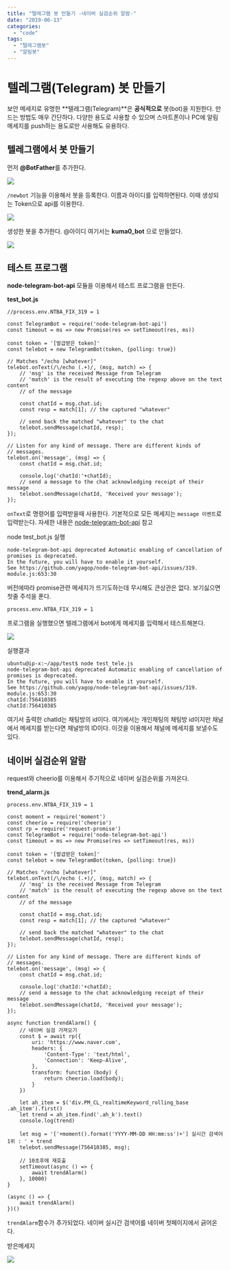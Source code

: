 ```yaml
---
title: "텔레그램 봇 만들기 -네이버 실검순위 알람-"
date: "2019-06-13"
categories: 
  - "code"
tags: 
  - "텔레그램봇"
  - "알림봇"
---
```


# 텔레그램(Telegram) 봇 만들기

보안 메세지로 유명한 **텔레그램(Telegram)**은 **공식적으로** 봇(bot)을 지원한다. 만드는 방법도 매우 간단하다. 다양한 용도로 사용할 수 있으며 스마트폰이나 PC에 알림메세지를 push하는 용도로만 사용해도 유용하다.

## 텔레그램에서 봇 만들기

먼저 **@BotFather**를 추가한다.

[![](images/KakaoTalk_20190613_141154934.jpg)](http://note.heyo.me/wp-content/uploads/2019/06/KakaoTalk_20190613_141154934.jpg)

`/newbot` 기능을 이용해서 봇을 등록한다. 이름과 아이디를 입력하면된다. 이때 생성되는 Token으로 api를 이용한다.

[![](images/KakaoTalk_20190613_140247878.jpg)](http://note.heyo.me/wp-content/uploads/2019/06/KakaoTalk_20190613_140247878.jpg)

생성한 봇을 추가한다. @아이디 여기서는 **kuma0\_bot** 으로 만들었다.

[![](images/KakaoTalk_20190613_140248352.jpg)](http://note.heyo.me/wp-content/uploads/2019/06/KakaoTalk_20190613_140248352.jpg)

## 테스트 프로그램

**node-telegram-bot-api** 모듈을 이용해서 테스트 프로그램을 만든다.

**test\_bot.js**

```
//process.env.NTBA_FIX_319 = 1

const TelegramBot = require('node-telegram-bot-api')
const timeout = ms => new Promise(res => setTimeout(res, ms))

const token = '[발급받은 token]'
const telebot = new TelegramBot(token, {polling: true})

// Matches "/echo [whatever]"
telebot.onText(/\/echo (.+)/, (msg, match) => {
    // 'msg' is the received Message from Telegram
    // 'match' is the result of executing the regexp above on the text content
    // of the message

    const chatId = msg.chat.id;
    const resp = match[1]; // the captured "whatever"

    // send back the matched "whatever" to the chat
    telebot.sendMessage(chatId, resp);
});

// Listen for any kind of message. There are different kinds of
// messages.
telebot.on('message', (msg) => {
    const chatId = msg.chat.id;

    console.log('chatId:'+chatId);
    // send a message to the chat acknowledging receipt of their message
    telebot.sendMessage(chatId, 'Received your message');
});
```

`onText`로 명령어를 입력받을때 사용한다. 기본적으로 모든 메세지는 `message 이벤트`로 입력받는다. 자세한 내용은 [node-telegram-bot-api](https://www.npmjs.com/package/telegram-bot-api) 참고

node test\_bot.js 실행

```
node-telegram-bot-api deprecated Automatic enabling of cancellation of promises is deprecated.
In the future, you will have to enable it yourself.
See https://github.com/yagop/node-telegram-bot-api/issues/319. module.js:653:30
```

버전에따라 promise관련 메세지가 뜨기도하는데 무시해도 큰상관은 없다. 보기싫으면 첫줄 주석을 푼다.

```
process.env.NTBA_FIX_319 = 1
```

프로그램을 실행했으면 텔레그램에서 bot에게 메세지를 입력해서 테스트해본다.

[![](images/KakaoTalk_20190613_140717294.jpg)](http://note.heyo.me/wp-content/uploads/2019/06/KakaoTalk_20190613_140717294.jpg)

실행결과

```
ubuntu@ip-x:~/app/test$ node test_tele.js
node-telegram-bot-api deprecated Automatic enabling of cancellation of promises is deprecated.
In the future, you will have to enable it yourself.
See https://github.com/yagop/node-telegram-bot-api/issues/319. module.js:653:30
chatId:756410385
chatId:756410385
```

여기서 출력한 chatId는 채팅방의 id이다. 여기에서는 개인채팅의 채팅방 id이지만 채널에서 메세지를 받는다면 채널방의 ID이다. 이것을 이용해서 채널에 메세지를 보낼수도 있다.

## 네이버 실검순위 알람

request와 cheerio를 이용해서 주기적으로 네이버 실검순위를 가져온다.

**trend\_alarm.js**

```
process.env.NTBA_FIX_319 = 1

const moment = require('moment')
const cheerio = require('cheerio')
const rp = require('request-promise')
const TelegramBot = require('node-telegram-bot-api')
const timeout = ms => new Promise(res => setTimeout(res, ms))

const token = '[발급받은 token]'
const telebot = new TelegramBot(token, {polling: true})

// Matches "/echo [whatever]"
telebot.onText(/\/echo (.+)/, (msg, match) => {
    // 'msg' is the received Message from Telegram
    // 'match' is the result of executing the regexp above on the text content
    // of the message

    const chatId = msg.chat.id;
    const resp = match[1]; // the captured "whatever"

    // send back the matched "whatever" to the chat
    telebot.sendMessage(chatId, resp);
});

// Listen for any kind of message. There are different kinds of
// messages.
telebot.on('message', (msg) => {
    const chatId = msg.chat.id;

    console.log('chatId:'+chatId);
    // send a message to the chat acknowledging receipt of their message
    telebot.sendMessage(chatId, 'Received your message');
});

async function trendAlarm() {
    // 네이버 실검 가져오기
    const $ = await rp({
        uri: 'https://www.naver.com',
        headers: {
            'Content-Type': 'text/html',
            'Connection': 'Keep-Alive',
        },
        transform: function (body) {
            return cheerio.load(body);
        }
    })

    let ah_item = $('div.PM_CL_realtimeKeyword_rolling_base .ah_item').first()
    let trend = ah_item.find('.ah_k').text()
    console.log(trend)

    let msg = '['+moment().format('YYYY-MM-DD HH:mm:ss')+'] 실시간 검색어 1위 : ' + trend
    telebot.sendMessage(756410385, msg);

    // 10초후에 재호출
    setTimeout(async () => {
        await trendAlarm()
    }, 10000)
}

(async () => {
    await trendAlarm()
})()
```

`trendAlarm`함수가 추가되었다. 네이버 실시간 검색어를 네이버 첫페이지에서 긁어온다.

받은메세지

[![](images/KakaoTalk_20190613_144716577.jpg)](http://note.heyo.me/wp-content/uploads/2019/06/KakaoTalk_20190613_144716577.jpg)
